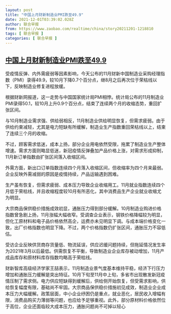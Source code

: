 ```yaml
---
layout: post
title: "中国上月财新制造业PMI跌至49.9"
date: 2021-12-01T03:39:02.028Z
author: 联合早报
from: https://www.zaobao.com/realtime/china/story20211201-1218810
tags: [ 联合早报 ]
categories: [ 联合早报 ]
---
```

<!--1638356220000-->
[中国上月财新制造业PMI跌至49.9](https://www.zaobao.com/realtime/china/story20211201-1218810)
------

<div>
<p>受疫情反弹、内外需疲弱等因素影响，今天公布的11月财新中国制造业采购经理指数（PMI）录得49.9，较10月下降0.7个百分点，继8月之后再次位于荣枯线以下，反映制造业修复进程放缓。</p><p>根据财新网报道，这一走势与中国国家统计局PMI相悖。统计局公布的11月制造业PMI录得50.1，较10月上升0.9个百分点，结束了连续两个月的收缩态势，重回扩张区间。</p><p>与10月制造业需求强、供给弱相反，11月制造业供给明显恢复，但需求疲弱。由于供给约束减轻，尤其是电力短缺有所缓解，制造业生产指数重回荣枯线以上，结束了连续三个月的收缩。</p><section id="imu"><div id="dfp-ad-imu1">        </div></section><p>不过，顾客需求低迷，成本上扬，部分企业用电依然受限，拖累了制造业生产整体增速。需求方面则略显低迷，新冠疫情反弹叠加产品价格上涨，对需求形成抑制，11月新订单指数由扩张区间落入收缩区间。</p><p>外需方面，新出口订单指数连续四个月落入收缩区间，但收缩率为四个月来最弱。企业反映外需减弱的原因是疫情持续，产品运输遇到困难。</p><p>生产虽有恢复，但需求疲弱、成本压力导致企业收缩用工。11月就业指数连续四个月低于荣枯线，并且收缩程度较10月有所恶化，其中消费品生产企业就业收缩尤为明显。</p><div id="innity-in-post"></div><div id="dfp-ad-midarticlespecial">        </div><p>大宗商品保供稳价措施成效初显，通胀压力得到部分缓解。10月制造业购进价格指数曾急剧上扬，11月涨幅大幅收窄。受调查企业表示，钢铁价格降幅较为明显，但化工原材料和电子品价格依然高企，运费亦未见明显下调。与成本端价格变化一致，出厂价格指数也明显下降。不过，两个价格指数仍扩张区间，通胀压力不容低估。</p><p>受访企业反映供货商存货量低、物流延误，供应迟缓问题持续，但拖延情况发生率为2021年3月以后最低。供需恢复不平衡，导致制造业企业库存被动增加，11月产成品库存和原材料库存指数均略高于荣枯线。</p><p>财新智库高级经济学家王喆表示，11月制造业景气度基本维持平稳，经济下行压力增加和通胀压力缓解是突出特征。10月下旬至11月中上旬，多省市出现散发新冠疫情压制了需求侧。电力供应短缺得到缓解后，供给侧开始恢复，但受需求影响，供给恢复幅度有限，基础尚不牢固。大宗商品保供稳价措施初见成效，制造业企业成本压力大幅缓解。政策层面，中小企业纾困仍是重点，就业恶化，居民收入增幅有限，消费品购买力薄弱等问题，也应给予足够重视。此外，部分原材料价格依然位于高位，企业还面临较大成本压力，通胀问题尚不可掉以轻心<br>&nbsp;</p>      <div class="cx_paywall_placeholder" id="sph_cdp_40"></div>
</div>
